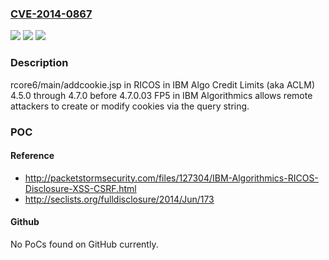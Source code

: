 ### [CVE-2014-0867](https://cve.mitre.org/cgi-bin/cvename.cgi?name=CVE-2014-0867)
![](https://img.shields.io/static/v1?label=Product&message=n%2Fa&color=blue)
![](https://img.shields.io/static/v1?label=Version&message=n%2Fa&color=blue)
![](https://img.shields.io/static/v1?label=Vulnerability&message=n%2Fa&color=brighgreen)

### Description

rcore6/main/addcookie.jsp in RICOS in IBM Algo Credit Limits (aka ACLM) 4.5.0 through 4.7.0 before 4.7.0.03 FP5 in IBM Algorithmics allows remote attackers to create or modify cookies via the query string.

### POC

#### Reference
- http://packetstormsecurity.com/files/127304/IBM-Algorithmics-RICOS-Disclosure-XSS-CSRF.html
- http://seclists.org/fulldisclosure/2014/Jun/173

#### Github
No PoCs found on GitHub currently.

